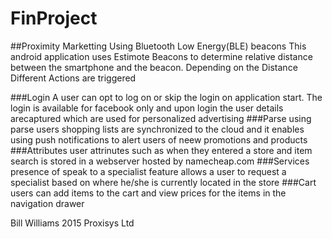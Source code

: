 # FinProject
##Proximity Marketting Using Bluetooth Low Energy(BLE) beacons
This android application uses Estimote Beacons to determine relative distance between the smartphone and the beacon. Depending on the Distance 
Different Actions are triggered

###Login
A user can opt to log on or skip the login on application start. The login is available for facebook only and upon login the user details arecaptured which
are used for personalized advertising
###Parse
using parse users shopping lists are synchronized to the cloud and it enables using push notifications to alert users of neew promotions  and products
###Attributes
user attrinutes such as when they entered a store and item search is stored in a webserver hosted by namecheap.com
###Services
presence of  speak to a specialist feature allows a user to request a specialist based on where he/she is currently located in the store
###Cart
users can add items to the cart and view prices for the items in the navigation drawer

Bill Williams 2015 Proxisys Ltd
